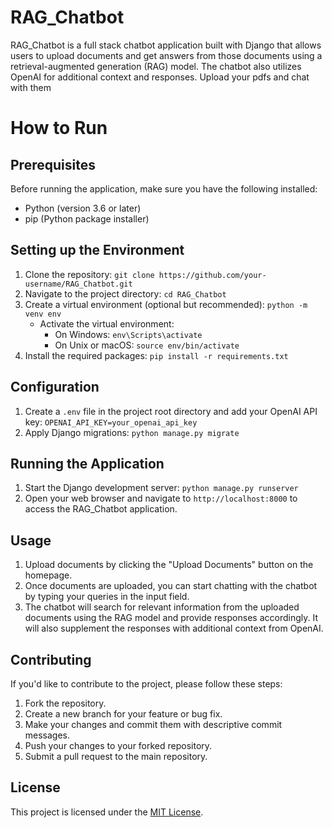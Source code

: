 # RAG_Chatbot
RAG_Chatbot is a full stack chatbot application built with Django that allows users to upload documents and get answers from those documents using a retrieval-augmented generation (RAG) model. The chatbot also utilizes OpenAI for additional context and responses.
Upload your pdfs and chat with them

# How to Run 



## Prerequisites

Before running the application, make sure you have the following installed:

- Python (version 3.6 or later)
- pip (Python package installer)

## Setting up the Environment

1. Clone the repository: `git clone https://github.com/your-username/RAG_Chatbot.git`
2. Navigate to the project directory: `cd RAG_Chatbot`
3. Create a virtual environment (optional but recommended): `python -m venv env`
   - Activate the virtual environment:
     - On Windows: `env\Scripts\activate`
     - On Unix or macOS: `source env/bin/activate`
4. Install the required packages: `pip install -r requirements.txt`

## Configuration

1. Create a `.env` file in the project root directory and add your OpenAI API key: `OPENAI_API_KEY=your_openai_api_key`
2. Apply Django migrations: `python manage.py migrate`

## Running the Application

1. Start the Django development server: `python manage.py runserver`
2. Open your web browser and navigate to `http://localhost:8000` to access the RAG_Chatbot application.

## Usage

1. Upload documents by clicking the "Upload Documents" button on the homepage.
2. Once documents are uploaded, you can start chatting with the chatbot by typing your queries in the input field.
3. The chatbot will search for relevant information from the uploaded documents using the RAG model and provide responses accordingly. It will also supplement the responses with additional context from OpenAI.

## Contributing

If you'd like to contribute to the project, please follow these steps:

1. Fork the repository.
2. Create a new branch for your feature or bug fix.
3. Make your changes and commit them with descriptive commit messages.
4. Push your changes to your forked repository.
5. Submit a pull request to the main repository.

## License

This project is licensed under the [MIT License](LICENSE).
